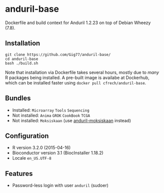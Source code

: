 # anduril-base

Dockerfile and build context for Anduril 1.2.23 on top of Debian Wheezy (7.8).

## Installation

    git clone https://github.com/Gig77/anduril-base/
    cd anduril-base
    bash ./build.sh

Note that installation via Dockerfile takes several hours, mostly due to _many_ R packages being installed. A pre-built image is availabe at Dockerhub, which can be installed faster using `docker pull cfrech/anduril-base`.

## Bundles

* Installed: `Microarray` `Tools` `Sequencing`
* Not installed: `Anima` `GROK` `CookBook` `TCGA`
* Not installed: `Moksiskaan` (use [anduril-moksiskaan](https://github.com/Gig77/anduril-moksiskaan) instead)

## Configuration

* R version 3.2.0 (2015-04-16)
* Bioconductor version 3.1 (BiocInstaller 1.18.2)
* Locale `en_US.UTF-8`

## Features
* Password-less login with user `anduril` (sudoer)

